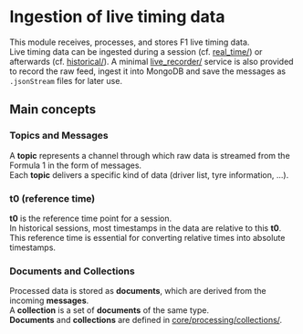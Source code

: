 # Ingestion of live timing data

This module receives, processes, and stores F1 live timing data.<br />
Live timing data can be ingested during a session (cf. [real_time/](real_time/))
or afterwards (cf. [historical/](historical/)).
A minimal [live_recorder/](live_recorder/) service is also provided to record
the raw feed, ingest it into MongoDB and save the messages as `.jsonStream`
files for later use.

## Main concepts

### Topics and Messages

A **topic** represents a channel through which raw data is streamed from the Formula 1
in the form of messages.<br />
Each **topic** delivers a specific kind of data (driver list, tyre information, ...).

### t0 (reference time)

**t0** is the reference time point for a session.<br />
In historical sessions, most timestamps in the data are relative to this **t0**.<br />
This reference time is essential for converting relative times into absolute timestamps.

### Documents and Collections

Processed data is stored as **documents**, which are derived from the incoming **messages**.<br />
A **collection** is a set of **documents** of the same type.<br />
**Documents** and **collections** are defined in [core/processing/collections/](core/processing/collections/).
